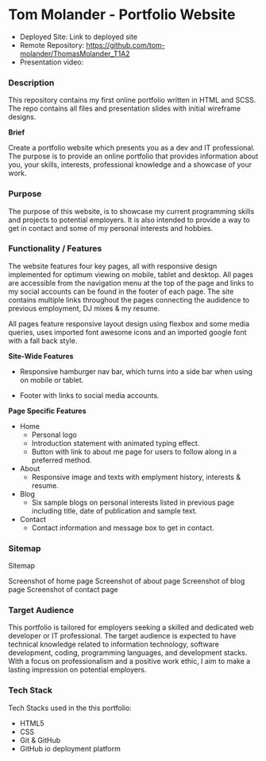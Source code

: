 # Tom Molander - Portfolio Website

- Deployed Site: Link to deployed site
- Remote Repository: https://github.com/tom-molander/ThomasMolander_T1A2 
- Presentation video:

### **Description**

This repository contains my first online portfolio written in HTML and SCSS. The repo contains all files and presentation slides with initial wireframe designs.

**Brief**

Create a portfolio website which presents you as a dev and IT professional. The purpose is to provide an online portfolio that provides information about you, your skills, interests, professional knowledge and a showcase of your work.

### **Purpose**

The purpose of this website, is to showcase my current programming skills and projects to potential employers. It is also intended to provide a way to get in contact and some of my personal interests and hobbies.

### **Functionality / Features**

The website features four key pages, all with responsive design implemented for optimum viewing on mobile, tablet and desktop. All pages are accessible from the navigation menu at the top of the page and links to my social accounts can be found in the footer of each page. The site contains multiple links throughout the pages connecting the audidence to previous employment, DJ mixes & my resume.

All pages feature responsive layout design using flexbox and some media queries, uses imported font awesome icons and an imported google font with a fall back style.

**Site-Wide Features**

- Responsive hamburger nav bar, which turns into a side bar when using on mobile or tablet.

- Footer with links to social media accounts.

**Page Specific Features**

- Home
  - Personal logo
  - Introduction statement with animated typing effect.
  - Button with link to about me page for users to follow along in a preferred method.
- About 
  - Responsive image and texts with emplyment history, interests & resume.
- Blog
  - Six sample blogs on personal interests listed in previous page including title, date of publication and sample text.
- Contact
  - Contact information and message box to get in contact.

### **Sitemap**

Sitemap



Screenshot of home page
Screenshot of about page
Screenshot of blog page
Screenshot of contact page

### **Target Audience**

This portfolio is tailored for employers seeking a skilled and dedicated web developer or IT professional. The target audience is expected to have technical knowledge related to information technology, software development, coding, programming languages, and development stacks. With a focus on professionalism and a positive work ethic, I aim to make a lasting impression on potential employers.

### **Tech Stack**

Tech Stacks used in the this portfolio:

- HTML5
- CSS
- Git & GitHub
- GitHub io deployment platform
